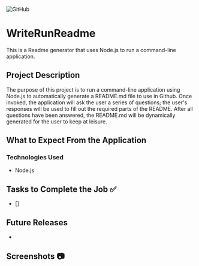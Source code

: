 ![GitHub](https://img.shields.io/github/license/Joeseff6/WriteRunReadme)
# WriteRunReadme
This is a Readme generator that uses Node.js to run a command-line application.
## Project Description
The purpose of this project is to run a command-line application using Node.js to automatically generate a README.md file to use in Github. Once invoked, the application will ask the user a series of questions; the user's responses will be used to fill out the required parts of the README. After all questions have been answered, the README.md will be dynamically generated for the user to keep at leisure.
## What to Expect From the Application

### Technologies Used

* Node.js
## Tasks to Complete the Job :white_check_mark:

- [] 
## Future Releases

* 
## Screenshots :camera: